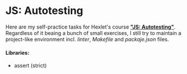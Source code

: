 # JS: Autotesting
Here are my self-practice tasks for Hexlet's course **["JS: Autotesting"](https://ru.hexlet.io/courses/js-testing)**. Regardless of it beaing a bunch of small exercises, I still try to maintain a project-like environment incl. *linter*, *Makefile* and *packaje.json* files.


#### Libraries:
* assert (strict)
